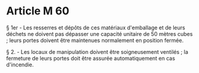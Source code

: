# Article M 60

§ 1er - Les resserres et dépôts de ces matériaux d'emballage et de leurs déchets ne doivent pas dépasser une capacité unitaire de 50 mètres cubes ; leurs portes doivent être maintenues normalement en position fermée.

§ 2. - Les locaux de manipulation doivent être soigneusement ventilés ; la fermeture de leurs portes doit être assurée automatiquement en cas d'incendie.

